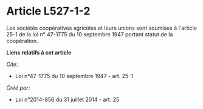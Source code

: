 # Article L527-1-2

Les sociétés coopératives agricoles et leurs unions sont soumises à l'article 25-1 de la loi n° 47-1775 du 10 septembre 1947
portant statut de la coopération.

**Liens relatifs à cet article**

_Cite_:

  - Loi n°47-1775 du 10 septembre 1947 - art. 25-1

_Créé par_:

  - Loi n°2014-856 du 31 juillet 2014 - art. 25
